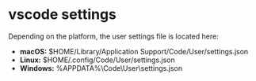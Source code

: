 # vscode settings

Depending on the platform, the user settings file is located here:

- **macOS:** $HOME/Library/Application Support/Code/User/settings.json
- **Linux:** $HOME/.config/Code/User/settings.json
- **Windows:** %APPDATA%\Code\User\settings.json
